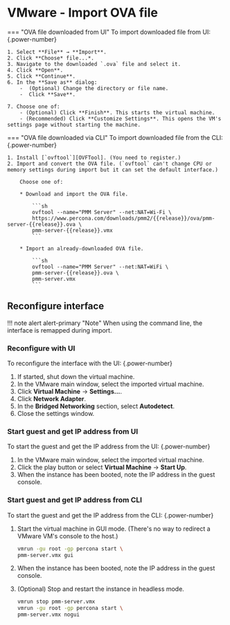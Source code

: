 # VMware - Import OVA file

=== "OVA file downloaded from UI"
    To import downloaded file from UI:
    {.power-number}

    1. Select **File** → **Import**.
    2. Click **Choose* file...*.
    3. Navigate to the downloaded `.ova` file and select it.
    4. Click **Open**.
    5. Click **Continue**.
    6. In the **Save as** dialog:
        -  (Optional) Change the directory or file name.
        -  Click **Save**.

    7. Choose one of:
        - (Optional) Click **Finish**. This starts the virtual machine.
        - (Recommended) Click **Customize Settings**. This opens the VM's settings page without starting the machine.

=== "OVA file downloaded via CLI"
    To import downloaded file from the CLI:
    {.power-number}

    1. Install [`ovftool`][OVFTool]. (You need to register.)
    2. Import and convert the OVA file. (`ovftool` can't change CPU or memory settings during import but it can set the default interface.)

        Choose one of:

        * Download and import the OVA file.

            ```sh
            ovftool --name="PMM Server" --net:NAT=Wi-Fi \
            https://www.percona.com/downloads/pmm2/{{release}}/ova/pmm-server-{{release}}.ova \
            pmm-server-{{release}}.vmx
            ```

        * Import an already-downloaded OVA file.

            ```sh
            ovftool --name="PMM Server" --net:NAT=WiFi \
            pmm-server-{{release}}.ova \
            pmm-server.vmx
            ```

## Reconfigure interface

!!! note alert alert-primary "Note"
    When using the command line, the interface is remapped during import.

### Reconfigure with UI

To reconfigure the interface with the UI:
{.power-number}


1. If started, shut down the virtual machine.
2. In the VMware main window, select the imported virtual machine.
3. Click **Virtual Machine** → **Settings...**.
4. Click **Network Adapter**.
5. In the **Bridged Networking** section, select **Autodetect**.
6. Close the settings window.

### Start guest and get IP address from UI

To start the guest and get the IP address from the UI:
{.power-number}


1. In the VMware main window, select the imported virtual machine.
2. Click the play button <i class="uil uil-caret-right"></i> or select **Virtual Machine** → **Start Up**.
3. When the instance has been booted, note the IP address in the guest console.

### Start guest and get IP address from CLI

To start the guest and get the IP address from the CLI:
{.power-number}

1. Start the virtual machine in GUI mode. (There's no way to redirect a VMware VM's console to the host.)

    ```sh
    vmrun -gu root -gp percona start \
    pmm-server.vmx gui
    ```

2. When the instance has been booted, note the IP address in the guest console.

3. (Optional) Stop and restart the instance in headless mode.

    ```sh
    vmrun stop pmm-server.vmx
    vmrun -gu root -gp percona start \
    pmm-server.vmx nogui
    ```

[OVA]: https://www.percona.com/downloads/pmm2/{{release}}/ova
[OVF]: https://wikipedia.org/wiki/Open_Virtualization_Format
[VirtualBox]: https://www.virtualbox.org/
[VMware]: https://www.vmware.com/products/workstation-player/
[OVFTool]: https://code.vmware.com/tool/ovf